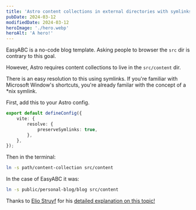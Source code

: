 ```yaml
---
title: 'Astro content collections in external directories with symlinks'
pubDate: 2024-03-12
modifiedDate: 2024-03-12
heroImage: './hero.webp'
heroAlt: 'A hero!'
---
```


EasyABC is a no-code blog template. Asking people to browser the `src` dir is contrary to this goal.

However, Astro requires content collections to live in the `src/content` dir.

There is an easy resolution to this using symlinks. If you're familiar with Microsoft Window's shortcuts, you're already familar with the concept of a \*nix symlink.

First, add this to your Astro config.

```ts
export default defineConfig({
	vite: {
		resolve: {
			preserveSymlinks: true,
		},
	},
});
```

Then in the terminal:

```bash
ln -s path/content-collection src/content
```

In the case of EasyABC it was:

```bash
ln -s public/personal-blog/blog src/content
```

Thanks to [Elio Struyf](https://www.linkedin.com/in/estruyf/) for his [detailed explanation on this topic!](https://www.eliostruyf.com/symlink-content-astro-portability/)
